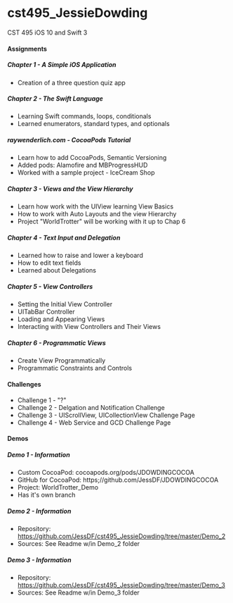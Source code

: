 # cst495_JessieDowding
CST 495 iOS 10 and Swift 3

#### Assignments
##### Chapter 1 - A Simple iOS Application
* Creation of a three question quiz app

##### Chapter 2 - The Swift Language 
* Learning Swift commands, loops, conditionals
* Learned enumerators, standard types, and optionals

##### raywenderlich.com - CocoaPods Tutorial 
* Learn how to add CocoaPods, Semantic Versioning
* Added pods: Alamofire and MBProgressHUD
* Worked with a sample project - IceCream Shop

##### Chapter 3 - Views and the View Hierarchy
* Learn how work with the UIView learning View Basics
* How to work with Auto Layouts and the view Hierarchy
* Project "WorldTrotter" will be working with it up to Chap 6

##### Chapter 4 - Text Input and Delegation
* Learned how to raise and lower a keyboard
* How to edit text fields
* Learned about Delegations

##### Chapter 5 - View Controllers
* Setting the Initial View Controller
* UITabBar Controller
* Loading and Appearing Views
* Interacting with View Controllers and Their Views

##### Chapter 6 - Programmatic Views
* Create View Programmatically
* Programmatic Constraints and Controls

#### Challenges
* Challenge 1 - "?"
* Challenge 2 - Delgation and Notification Challenge
* Challenge 3 - UIScrollView, UICollectionView Challenge Page
* Challenge 4 - Web Service and GCD Challenge Page

#### Demos

##### Demo 1 - Information
* Custom CocoaPod: cocoapods.org/pods/JDOWDINGCOCOA
* GitHub for CocoaPod: https;//github.com/JessDF/JDOWDINGCOCOA
* Project: WorldTrotter_Demo
* Has it's own branch

##### Demo 2 - Information
* Repository: https://github.com/JessDF/cst495_JessieDowding/tree/master/Demo_2
* Sources: See Readme w/in Demo_2 folder

##### Demo 3 - Information
* Repository: https://github.com/JessDF/cst495_JessieDowding/tree/master/Demo_3
* Sources: See Readme w/in Demo_3 folder

